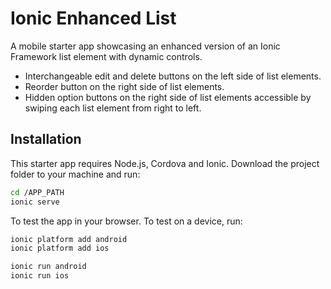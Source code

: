 # Ionic Enhanced List
A mobile starter app showcasing an enhanced version of an Ionic Framework list element with dynamic controls.
- Interchangeable  edit and delete buttons on the left side of list elements.
- Reorder button on the right side of list elements.
- Hidden option buttons on the right side of list elements accessible  by swiping each list element from right to left.

## Installation
This starter app requires Node.js, Cordova and Ionic. Download the project folder to your machine and run:
```bash
cd /APP_PATH
ionic serve
```
To test the app in your browser. To test on a device, run:
```bash
ionic platform add android
ionic platform add ios

ionic run android
ionic run ios
```
